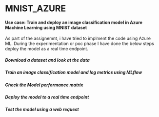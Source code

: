 # MNIST_AZURE

#### Use case: Train and deploy an image classification model in Azure Machine Learning using MNIST dataset

As part of the assignemnt, i have tried to implment the code using Azure ML. During the experimentation or poc phase I have done the below steps deploy the model as a real time endpoint. 


##### Download a dataset and look at the data
##### Train an image classification model and log metrics using MLflow
##### Check the Model performance matrix
##### Deploy the model to a real time endpoint
##### Test the model using a web request


